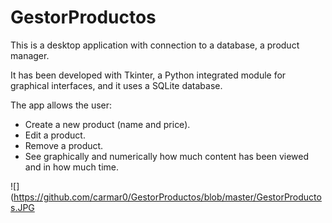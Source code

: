 # GestorProductos

This is a desktop application with connection to a database, a product manager.

It has been developed with Tkinter, a Python integrated module for graphical interfaces, and it uses a SQLite database.

The app allows the user:

  - Create a new product (name and price).
  - Edit a product.
  - Remove a product.
  - See graphically and numerically how much content has been viewed and in how much time.
    
![](https://github.com/carmar0/GestorProductos/blob/master/GestorProductos.JPG
